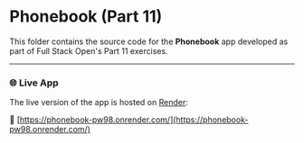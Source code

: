 # Phonebook (Part 11)

This folder contains the source code for the **Phonebook** app developed as part of Full Stack Open's Part 11 exercises.

---

### 🌐 Live App

The live version of the app is hosted on [Render](https://render.com):

🔗 [https://phonebook-pw98.onrender.com/](https://phonebook-pw98.onrender.com/)
